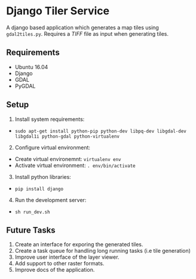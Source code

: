 # Django Tiler Service
A django based application which generates a map tiles using `gdal2tiles.py`. Requires a *TIFF* file as input when generating tiles. 

## Requirements
- Ubuntu 16.04
- Django
- GDAL
- PyGDAL

## Setup
1. Install system requirements:
  - `sudo apt-get install python-pip python-dev libpq-dev libgdal-dev libgdal1i python-gdal python-virtualenv`
2. Configure virtual environment:
 - Create virtual environemnt: `virtualenv env`
 - Activate virtual environment: `. env/bin/activate`
3. Install python libraries:
 - `pip install django`
4. Run the development server:
 - `sh run_dev.sh`

## Future Tasks
1. Create an interface for exporing the generated tiles.
2. Create a task queue for handling long running tasks (i.e tile generation)
3. Improve user interface of the layer viewer.
4. Add support to other raster formats.
5. Improve docs of the application.
